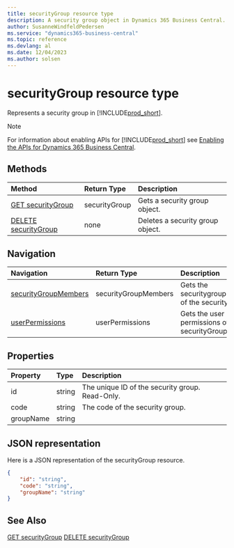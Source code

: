 ```yaml
---
title: securityGroup resource type
description: A security group object in Dynamics 365 Business Central.
author: SusanneWindfeldPedersen
ms.service: "dynamics365-business-central"
ms.topic: reference
ms.devlang: al
ms.date: 12/04/2023
ms.author: solsen
---
```


# securityGroup resource type

<!-- START>DO_NOT_EDIT -->
<!-- IMPORTANT:Do not edit any of the content between here and the END>DO_NOT_EDIT. -->
Represents a security group in [!INCLUDE[prod_short](../../includes/prod_short.md)].

> [!NOTE]
> For information about enabling APIs for [!INCLUDE[prod_short](../../includes/prod_short.md)] see [Enabling the APIs for Dynamics 365 Business Central](../../api-reference/v2.0/enabling-apis-for-dynamics-nav.md).

## Methods

| Method | Return Type|Description |
|:--------------------|:-----------|:-------------------------|
|[GET securityGroup](../api/dynamics_securitygroup_get.md)|securityGroup|Gets a security group object.|
|[DELETE securityGroup](../api/dynamics_securitygroup_delete.md)|none|Deletes a security group object.|


## Navigation

| Navigation |Return Type| Description |
|:----------|:----------|:-----------------|
|[securityGroupMembers](dynamics_securitygroupmember.md)|securityGroupMembers |Gets the securitygroupmembers of the securityGroup.|
|[userPermissions](dynamics_userpermission.md)|userPermissions |Gets the user permissions of the securityGroup.|

## Properties

| Property           | Type   |Description     |
|:-------------------|:-------|:---------------|
|id|string|The unique ID of the security group. Read-Only.|
|code|string|The code of the security group.|
|groupName|string||

## JSON representation

Here is a JSON representation of the securityGroup resource.


```json
{
    "id": "string",
    "code": "string",
    "groupName": "string"
}
```
<!-- IMPORTANT: END>DO_NOT_EDIT -->

## See Also
[GET securityGroup](../api/dynamics_securitygroup_get.md)
[DELETE securityGroup](../api/dynamics_securitygroup_delete.md)
